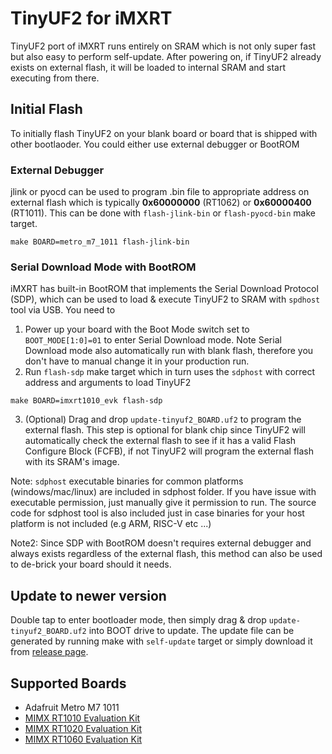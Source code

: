 # TinyUF2 for iMXRT

TinyUF2 port of iMXRT runs entirely on SRAM which is not only super fast but also easy to perform self-update. After powering on, if TinyUF2 already exists on external flash, it will be loaded to internal SRAM and start executing from there.

## Initial Flash

To initially flash TinyUF2 on your blank board or board that is shipped with other bootlaoder. You could either use external debugger or BootROM

### External Debugger

jlink or pyocd can be used to program .bin file to appropriate address on external flash which is typically **0x60000000** (RT1062) or **0x60000400** (RT1011). This  can be done with `flash-jlink-bin` or `flash-pyocd-bin` make target.

```
make BOARD=metro_m7_1011 flash-jlink-bin
```

### Serial Download Mode with BootROM

iMXRT has built-in BootROM that implements the Serial Download Protocol (SDP), which can be used to load & execute TinyUF2 to SRAM with `spdhost` tool via USB. You need to

1. Power up your board with the Boot Mode switch set to `BOOT_MODE[1:0]=01` to enter Serial Download mode. Note Serial Download mode also automatically run with blank flash, therefore you don't have to manual change it in your production run.
2. Run `flash-sdp` make target which in turn uses the `sdphost` with correct address and arguments to load TinyUF2 

  ```
  make BOARD=imxrt1010_evk flash-sdp
  ```
3. (Optional) Drag and drop `update-tinyuf2_BOARD.uf2` to program the external flash. This step is optional for blank chip since TinyUF2 will automatically check the external flash to see if it has a valid Flash Configure Block (FCFB), if not TinyUF2 will program the external flash with its SRAM's image.

Note: `sdphost` executable binaries for common platforms (windows/mac/linux) are included in sdphost folder. If you have issue with executable permission, just manually give it permission to run. The source code for sdphost tool is also included just in case binaries for your host platform is not included (e.g ARM, RISC-V etc ...)

Note2: Since SDP with BootROM doesn't requires external debugger and always exists regardless of the external flash, this method can also be used to de-brick your board should it needs. 

## Update to newer version

Double tap to enter bootloader mode, then simply drag & drop `update-tinyuf2_BOARD.uf2` into BOOT drive to update. The update file can be generated by running make with `self-update` target or simply download it from [release page](https://github.com/adafruit/tinyuf2/releases).

## Supported Boards

- Adafruit Metro M7 1011
- [MIMX RT1010 Evaluation Kit](https://www.nxp.com/design/development-boards/i.mx-evaluation-and-development-boards/i.mx-rt1010-evaluation-kit:MIMXRT1010-EVK)
- [MIMX RT1020 Evaluation Kit](https://www.nxp.com/design/development-boards/i.mx-evaluation-and-development-boards/i.mx-rt1020-evaluation-kit:MIMXRT1020-EVK)
- [MIMX RT1060 Evaluation Kit](https://www.nxp.com/design/development-boards/i.mx-evaluation-and-development-boards/mimxrt1060-evk-i.mx-rt1060-evaluation-kit:MIMXRT1060-EVK)
